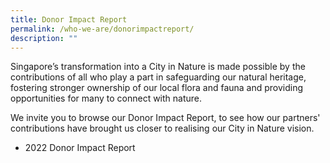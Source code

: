 ```yaml
---
title: Donor Impact Report
permalink: /who-we-are/donorimpactreport/
description: ""
---
```

Singapore’s transformation into a City in Nature is made possible by the contributions of all who play a part in safeguarding our natural heritage, fostering stronger ownership of our local flora and fauna and providing opportunities for many to connect with nature.

We invite you to browse our Donor Impact Report, to see how our partners' contributions have brought us closer to realising our City in Nature vision. 

*  2022 Donor Impact Report 